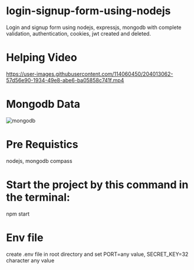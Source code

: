 # login-signup-form-using-nodejs
Login and signup form using nodejs, expressjs, mongodb with complete validation, authentication, cookies, jwt created and deleted.


# Helping Video


https://user-images.githubusercontent.com/114060450/204013062-57d56e90-1934-49e8-abe6-ba05858c741f.mp4

# Mongodb Data
![mongodb](https://user-images.githubusercontent.com/114060450/204013133-47ca8e78-6852-4f2c-b10a-2c7ed756f70f.png)


# Pre Requistics

nodejs,
mongodb compass

# Start the project by this command in the terminal:
npm start

# Env file 

create .env file in root directory and set PORT=any value, SECRET_KEY=32 character any value
